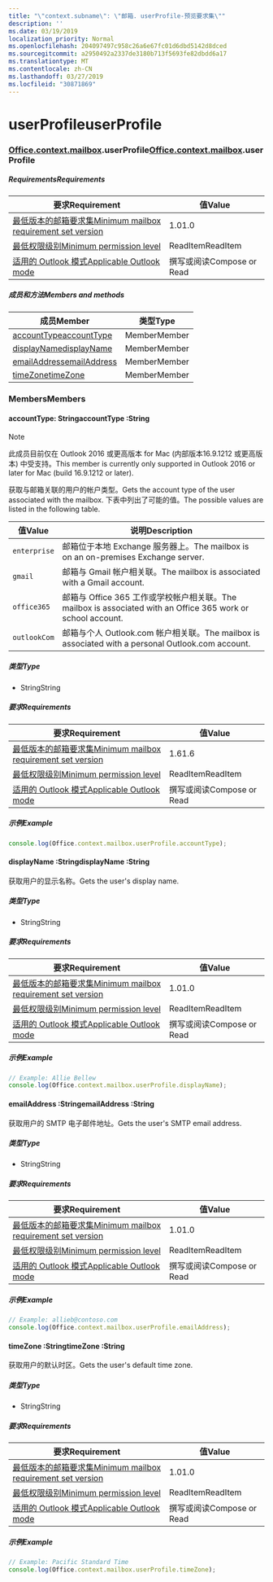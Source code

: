 ```yaml
---
title: "\"context.subname\": \"邮箱. userProfile-预览要求集\""
description: ''
ms.date: 03/19/2019
localization_priority: Normal
ms.openlocfilehash: 204097497c958c26a6e67fc01d6dbd5142d8dced
ms.sourcegitcommit: a2950492a2337de3180b713f5693fe82dbdd6a17
ms.translationtype: MT
ms.contentlocale: zh-CN
ms.lasthandoff: 03/27/2019
ms.locfileid: "30871869"
---
```

# <a name="userprofile"></a><span data-ttu-id="a029f-102">userProfile</span><span class="sxs-lookup"><span data-stu-id="a029f-102">userProfile</span></span>

### <a name="officeofficemdcontextofficecontextmdmailboxofficecontextmailboxmduserprofile"></a><span data-ttu-id="a029f-103">[Office](Office.md)[.context](Office.context.md)[.mailbox](Office.context.mailbox.md).userProfile</span><span class="sxs-lookup"><span data-stu-id="a029f-103">[Office](Office.md)[.context](Office.context.md)[.mailbox](Office.context.mailbox.md).userProfile</span></span>

##### <a name="requirements"></a><span data-ttu-id="a029f-104">Requirements</span><span class="sxs-lookup"><span data-stu-id="a029f-104">Requirements</span></span>

|<span data-ttu-id="a029f-105">要求</span><span class="sxs-lookup"><span data-stu-id="a029f-105">Requirement</span></span>| <span data-ttu-id="a029f-106">值</span><span class="sxs-lookup"><span data-stu-id="a029f-106">Value</span></span>|
|---|---|
|[<span data-ttu-id="a029f-107">最低版本的邮箱要求集</span><span class="sxs-lookup"><span data-stu-id="a029f-107">Minimum mailbox requirement set version</span></span>](/office/dev/add-ins/reference/requirement-sets/outlook-api-requirement-sets)| <span data-ttu-id="a029f-108">1.0</span><span class="sxs-lookup"><span data-stu-id="a029f-108">1.0</span></span>|
|[<span data-ttu-id="a029f-109">最低权限级别</span><span class="sxs-lookup"><span data-stu-id="a029f-109">Minimum permission level</span></span>](/outlook/add-ins/understanding-outlook-add-in-permissions)| <span data-ttu-id="a029f-110">ReadItem</span><span class="sxs-lookup"><span data-stu-id="a029f-110">ReadItem</span></span>|
|[<span data-ttu-id="a029f-111">适用的 Outlook 模式</span><span class="sxs-lookup"><span data-stu-id="a029f-111">Applicable Outlook mode</span></span>](/outlook/add-ins/#extension-points)| <span data-ttu-id="a029f-112">撰写或阅读</span><span class="sxs-lookup"><span data-stu-id="a029f-112">Compose or Read</span></span>|

##### <a name="members-and-methods"></a><span data-ttu-id="a029f-113">成员和方法</span><span class="sxs-lookup"><span data-stu-id="a029f-113">Members and methods</span></span>

| <span data-ttu-id="a029f-114">成员</span><span class="sxs-lookup"><span data-stu-id="a029f-114">Member</span></span> | <span data-ttu-id="a029f-115">类型</span><span class="sxs-lookup"><span data-stu-id="a029f-115">Type</span></span> |
|--------|------|
| [<span data-ttu-id="a029f-116">accountType</span><span class="sxs-lookup"><span data-stu-id="a029f-116">accountType</span></span>](#accounttype-string) | <span data-ttu-id="a029f-117">Member</span><span class="sxs-lookup"><span data-stu-id="a029f-117">Member</span></span> |
| [<span data-ttu-id="a029f-118">displayName</span><span class="sxs-lookup"><span data-stu-id="a029f-118">displayName</span></span>](#displayname-string) | <span data-ttu-id="a029f-119">Member</span><span class="sxs-lookup"><span data-stu-id="a029f-119">Member</span></span> |
| [<span data-ttu-id="a029f-120">emailAddress</span><span class="sxs-lookup"><span data-stu-id="a029f-120">emailAddress</span></span>](#emailaddress-string) | <span data-ttu-id="a029f-121">Member</span><span class="sxs-lookup"><span data-stu-id="a029f-121">Member</span></span> |
| [<span data-ttu-id="a029f-122">timeZone</span><span class="sxs-lookup"><span data-stu-id="a029f-122">timeZone</span></span>](#timezone-string) | <span data-ttu-id="a029f-123">Member</span><span class="sxs-lookup"><span data-stu-id="a029f-123">Member</span></span> |

### <a name="members"></a><span data-ttu-id="a029f-124">Members</span><span class="sxs-lookup"><span data-stu-id="a029f-124">Members</span></span>

####  <a name="accounttype-string"></a><span data-ttu-id="a029f-125">accountType: String</span><span class="sxs-lookup"><span data-stu-id="a029f-125">accountType :String</span></span>

> [!NOTE]
> <span data-ttu-id="a029f-126">此成员目前仅在 Outlook 2016 或更高版本 for Mac (内部版本16.9.1212 或更高版本) 中受支持。</span><span class="sxs-lookup"><span data-stu-id="a029f-126">This member is currently only supported in Outlook 2016 or later for Mac (build 16.9.1212 or later).</span></span>

<span data-ttu-id="a029f-127">获取与邮箱关联的用户的帐户类型。</span><span class="sxs-lookup"><span data-stu-id="a029f-127">Gets the account type of the user associated with the mailbox.</span></span> <span data-ttu-id="a029f-128">下表中列出了可能的值。</span><span class="sxs-lookup"><span data-stu-id="a029f-128">The possible values are listed in the following table.</span></span>

| <span data-ttu-id="a029f-129">值</span><span class="sxs-lookup"><span data-stu-id="a029f-129">Value</span></span> | <span data-ttu-id="a029f-130">说明</span><span class="sxs-lookup"><span data-stu-id="a029f-130">Description</span></span> |
|-------|-------------|
| `enterprise` | <span data-ttu-id="a029f-131">邮箱位于本地 Exchange 服务器上。</span><span class="sxs-lookup"><span data-stu-id="a029f-131">The mailbox is on an on-premises Exchange server.</span></span> |
| `gmail` | <span data-ttu-id="a029f-132">邮箱与 Gmail 帐户相关联。</span><span class="sxs-lookup"><span data-stu-id="a029f-132">The mailbox is associated with a Gmail account.</span></span> |
| `office365` | <span data-ttu-id="a029f-133">邮箱与 Office 365 工作或学校帐户相关联。</span><span class="sxs-lookup"><span data-stu-id="a029f-133">The mailbox is associated with an Office 365 work or school account.</span></span> |
| `outlookCom` | <span data-ttu-id="a029f-134">邮箱与个人 Outlook.com 帐户相关联。</span><span class="sxs-lookup"><span data-stu-id="a029f-134">The mailbox is associated with a personal Outlook.com account.</span></span> |

##### <a name="type"></a><span data-ttu-id="a029f-135">类型</span><span class="sxs-lookup"><span data-stu-id="a029f-135">Type</span></span>

*   <span data-ttu-id="a029f-136">String</span><span class="sxs-lookup"><span data-stu-id="a029f-136">String</span></span>

##### <a name="requirements"></a><span data-ttu-id="a029f-137">要求</span><span class="sxs-lookup"><span data-stu-id="a029f-137">Requirements</span></span>

|<span data-ttu-id="a029f-138">要求</span><span class="sxs-lookup"><span data-stu-id="a029f-138">Requirement</span></span>| <span data-ttu-id="a029f-139">值</span><span class="sxs-lookup"><span data-stu-id="a029f-139">Value</span></span>|
|---|---|
|[<span data-ttu-id="a029f-140">最低版本的邮箱要求集</span><span class="sxs-lookup"><span data-stu-id="a029f-140">Minimum mailbox requirement set version</span></span>](/office/dev/add-ins/reference/requirement-sets/outlook-api-requirement-sets)| <span data-ttu-id="a029f-141">1.6</span><span class="sxs-lookup"><span data-stu-id="a029f-141">1.6</span></span> |
|[<span data-ttu-id="a029f-142">最低权限级别</span><span class="sxs-lookup"><span data-stu-id="a029f-142">Minimum permission level</span></span>](/outlook/add-ins/understanding-outlook-add-in-permissions)| <span data-ttu-id="a029f-143">ReadItem</span><span class="sxs-lookup"><span data-stu-id="a029f-143">ReadItem</span></span>|
|[<span data-ttu-id="a029f-144">适用的 Outlook 模式</span><span class="sxs-lookup"><span data-stu-id="a029f-144">Applicable Outlook mode</span></span>](/outlook/add-ins/#extension-points)| <span data-ttu-id="a029f-145">撰写或阅读</span><span class="sxs-lookup"><span data-stu-id="a029f-145">Compose or Read</span></span>|

##### <a name="example"></a><span data-ttu-id="a029f-146">示例</span><span class="sxs-lookup"><span data-stu-id="a029f-146">Example</span></span>

```javascript
console.log(Office.context.mailbox.userProfile.accountType);
```

####  <a name="displayname-string"></a><span data-ttu-id="a029f-147">displayName :String</span><span class="sxs-lookup"><span data-stu-id="a029f-147">displayName :String</span></span>

<span data-ttu-id="a029f-148">获取用户的显示名称。</span><span class="sxs-lookup"><span data-stu-id="a029f-148">Gets the user's display name.</span></span>

##### <a name="type"></a><span data-ttu-id="a029f-149">类型</span><span class="sxs-lookup"><span data-stu-id="a029f-149">Type</span></span>

*   <span data-ttu-id="a029f-150">String</span><span class="sxs-lookup"><span data-stu-id="a029f-150">String</span></span>

##### <a name="requirements"></a><span data-ttu-id="a029f-151">要求</span><span class="sxs-lookup"><span data-stu-id="a029f-151">Requirements</span></span>

|<span data-ttu-id="a029f-152">要求</span><span class="sxs-lookup"><span data-stu-id="a029f-152">Requirement</span></span>| <span data-ttu-id="a029f-153">值</span><span class="sxs-lookup"><span data-stu-id="a029f-153">Value</span></span>|
|---|---|
|[<span data-ttu-id="a029f-154">最低版本的邮箱要求集</span><span class="sxs-lookup"><span data-stu-id="a029f-154">Minimum mailbox requirement set version</span></span>](/office/dev/add-ins/reference/requirement-sets/outlook-api-requirement-sets)| <span data-ttu-id="a029f-155">1.0</span><span class="sxs-lookup"><span data-stu-id="a029f-155">1.0</span></span>|
|[<span data-ttu-id="a029f-156">最低权限级别</span><span class="sxs-lookup"><span data-stu-id="a029f-156">Minimum permission level</span></span>](/outlook/add-ins/understanding-outlook-add-in-permissions)| <span data-ttu-id="a029f-157">ReadItem</span><span class="sxs-lookup"><span data-stu-id="a029f-157">ReadItem</span></span>|
|[<span data-ttu-id="a029f-158">适用的 Outlook 模式</span><span class="sxs-lookup"><span data-stu-id="a029f-158">Applicable Outlook mode</span></span>](/outlook/add-ins/#extension-points)| <span data-ttu-id="a029f-159">撰写或阅读</span><span class="sxs-lookup"><span data-stu-id="a029f-159">Compose or Read</span></span>|

##### <a name="example"></a><span data-ttu-id="a029f-160">示例</span><span class="sxs-lookup"><span data-stu-id="a029f-160">Example</span></span>

```javascript
// Example: Allie Bellew
console.log(Office.context.mailbox.userProfile.displayName);
```

####  <a name="emailaddress-string"></a><span data-ttu-id="a029f-161">emailAddress :String</span><span class="sxs-lookup"><span data-stu-id="a029f-161">emailAddress :String</span></span>

<span data-ttu-id="a029f-162">获取用户的 SMTP 电子邮件地址。</span><span class="sxs-lookup"><span data-stu-id="a029f-162">Gets the user's SMTP email address.</span></span>

##### <a name="type"></a><span data-ttu-id="a029f-163">类型</span><span class="sxs-lookup"><span data-stu-id="a029f-163">Type</span></span>

*   <span data-ttu-id="a029f-164">String</span><span class="sxs-lookup"><span data-stu-id="a029f-164">String</span></span>

##### <a name="requirements"></a><span data-ttu-id="a029f-165">要求</span><span class="sxs-lookup"><span data-stu-id="a029f-165">Requirements</span></span>

|<span data-ttu-id="a029f-166">要求</span><span class="sxs-lookup"><span data-stu-id="a029f-166">Requirement</span></span>| <span data-ttu-id="a029f-167">值</span><span class="sxs-lookup"><span data-stu-id="a029f-167">Value</span></span>|
|---|---|
|[<span data-ttu-id="a029f-168">最低版本的邮箱要求集</span><span class="sxs-lookup"><span data-stu-id="a029f-168">Minimum mailbox requirement set version</span></span>](/office/dev/add-ins/reference/requirement-sets/outlook-api-requirement-sets)| <span data-ttu-id="a029f-169">1.0</span><span class="sxs-lookup"><span data-stu-id="a029f-169">1.0</span></span>|
|[<span data-ttu-id="a029f-170">最低权限级别</span><span class="sxs-lookup"><span data-stu-id="a029f-170">Minimum permission level</span></span>](/outlook/add-ins/understanding-outlook-add-in-permissions)| <span data-ttu-id="a029f-171">ReadItem</span><span class="sxs-lookup"><span data-stu-id="a029f-171">ReadItem</span></span>|
|[<span data-ttu-id="a029f-172">适用的 Outlook 模式</span><span class="sxs-lookup"><span data-stu-id="a029f-172">Applicable Outlook mode</span></span>](/outlook/add-ins/#extension-points)| <span data-ttu-id="a029f-173">撰写或阅读</span><span class="sxs-lookup"><span data-stu-id="a029f-173">Compose or Read</span></span>|

##### <a name="example"></a><span data-ttu-id="a029f-174">示例</span><span class="sxs-lookup"><span data-stu-id="a029f-174">Example</span></span>

```javascript
// Example: allieb@contoso.com
console.log(Office.context.mailbox.userProfile.emailAddress);
```

####  <a name="timezone-string"></a><span data-ttu-id="a029f-175">timeZone :String</span><span class="sxs-lookup"><span data-stu-id="a029f-175">timeZone :String</span></span>

<span data-ttu-id="a029f-176">获取用户的默认时区。</span><span class="sxs-lookup"><span data-stu-id="a029f-176">Gets the user's default time zone.</span></span>

##### <a name="type"></a><span data-ttu-id="a029f-177">类型</span><span class="sxs-lookup"><span data-stu-id="a029f-177">Type</span></span>

*   <span data-ttu-id="a029f-178">String</span><span class="sxs-lookup"><span data-stu-id="a029f-178">String</span></span>

##### <a name="requirements"></a><span data-ttu-id="a029f-179">要求</span><span class="sxs-lookup"><span data-stu-id="a029f-179">Requirements</span></span>

|<span data-ttu-id="a029f-180">要求</span><span class="sxs-lookup"><span data-stu-id="a029f-180">Requirement</span></span>| <span data-ttu-id="a029f-181">值</span><span class="sxs-lookup"><span data-stu-id="a029f-181">Value</span></span>|
|---|---|
|[<span data-ttu-id="a029f-182">最低版本的邮箱要求集</span><span class="sxs-lookup"><span data-stu-id="a029f-182">Minimum mailbox requirement set version</span></span>](/office/dev/add-ins/reference/requirement-sets/outlook-api-requirement-sets)| <span data-ttu-id="a029f-183">1.0</span><span class="sxs-lookup"><span data-stu-id="a029f-183">1.0</span></span>|
|[<span data-ttu-id="a029f-184">最低权限级别</span><span class="sxs-lookup"><span data-stu-id="a029f-184">Minimum permission level</span></span>](/outlook/add-ins/understanding-outlook-add-in-permissions)| <span data-ttu-id="a029f-185">ReadItem</span><span class="sxs-lookup"><span data-stu-id="a029f-185">ReadItem</span></span>|
|[<span data-ttu-id="a029f-186">适用的 Outlook 模式</span><span class="sxs-lookup"><span data-stu-id="a029f-186">Applicable Outlook mode</span></span>](/outlook/add-ins/#extension-points)| <span data-ttu-id="a029f-187">撰写或阅读</span><span class="sxs-lookup"><span data-stu-id="a029f-187">Compose or Read</span></span>|

##### <a name="example"></a><span data-ttu-id="a029f-188">示例</span><span class="sxs-lookup"><span data-stu-id="a029f-188">Example</span></span>

```javascript
// Example: Pacific Standard Time
console.log(Office.context.mailbox.userProfile.timeZone);
```
